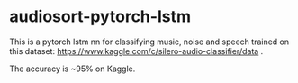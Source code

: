 # audiosort-pytorch-lstm

This is a pytorch lstm nn for classifying music, noise and speech trained on this dataset: https://www.kaggle.com/c/silero-audio-classifier/data .

The accuracy is ~95% on Kaggle.

